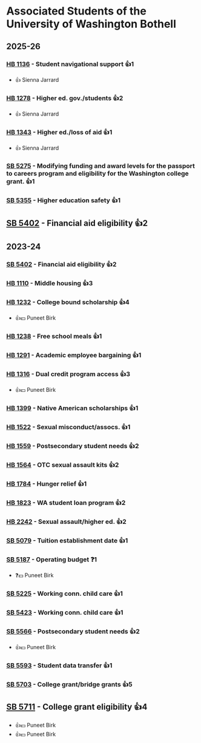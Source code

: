 # Associated Students of the University of Washington Bothell
## 2025-26

### [HB 1136](/bill/2025-26/hb/1136/) - Student navigational support 👍1  
* 👍 Sienna Jarrard

### [HB 1278](/bill/2025-26/hb/1278/) - Higher ed. gov./students 👍2  
* 👍 Sienna Jarrard

### [HB 1343](/bill/2025-26/hb/1343/) - Higher ed./loss of aid 👍1  
* 👍 Sienna Jarrard

### [SB 5275](/bill/2025-26/sb/5275/) - Modifying funding and award levels for the passport to careers program and eligibility for the Washington college grant. 👍1  

### [SB 5355](/bill/2025-26/sb/5355/) - Higher education safety 👍1  

## [SB 5402](/bill/2025-26/sb/5402/) - Financial aid eligibility 👍2  

## 2023-24

### [SB 5402](/bill/2023-24/sb/5402/) - Financial aid eligibility 👍2  

### [HB 1110](/bill/2023-24/hb/1110/) - Middle housing 👍3  

### [HB 1232](/bill/2023-24/hb/1232/) - College bound scholarship 👍4  
* 👍💵 Puneet Birk

### [HB 1238](/bill/2023-24/hb/1238/) - Free school meals 👍1  

### [HB 1291](/bill/2023-24/hb/1291/) - Academic employee bargaining 👍1  

### [HB 1316](/bill/2023-24/hb/1316/) - Dual credit program access 👍3  
* 👍💵 Puneet Birk

### [HB 1399](/bill/2023-24/hb/1399/) - Native American scholarships 👍1  

### [HB 1522](/bill/2023-24/hb/1522/) - Sexual misconduct/assocs. 👍1  

### [HB 1559](/bill/2023-24/hb/1559/) - Postsecondary student needs 👍2  

### [HB 1564](/bill/2023-24/hb/1564/) - OTC sexual assault kits 👍2  

### [HB 1784](/bill/2023-24/hb/1784/) - Hunger relief 👍1  

### [HB 1823](/bill/2023-24/hb/1823/) - WA student loan program 👍2  

### [HB 2242](/bill/2023-24/hb/2242/) - Sexual assault/higher ed. 👍2  

### [SB 5079](/bill/2023-24/sb/5079/) - Tuition establishment date 👍1  

### [SB 5187](/bill/2023-24/sb/5187/) - Operating budget   ❓1
* ❓💵 Puneet Birk

### [SB 5225](/bill/2023-24/sb/5225/) - Working conn. child care 👍1  

### [SB 5423](/bill/2023-24/sb/5423/) - Working conn. child care 👍1  

### [SB 5566](/bill/2023-24/sb/5566/) - Postsecondary student needs 👍2  
* 👍💵 Puneet Birk

### [SB 5593](/bill/2023-24/sb/5593/) - Student data transfer 👍1  

### [SB 5703](/bill/2023-24/sb/5703/) - College grant/bridge grants 👍5  

## [SB 5711](/bill/2023-24/sb/5711/) - College grant eligibility 👍4  
* 👍💵 Puneet Birk
* 👍💵 Puneet Birk
